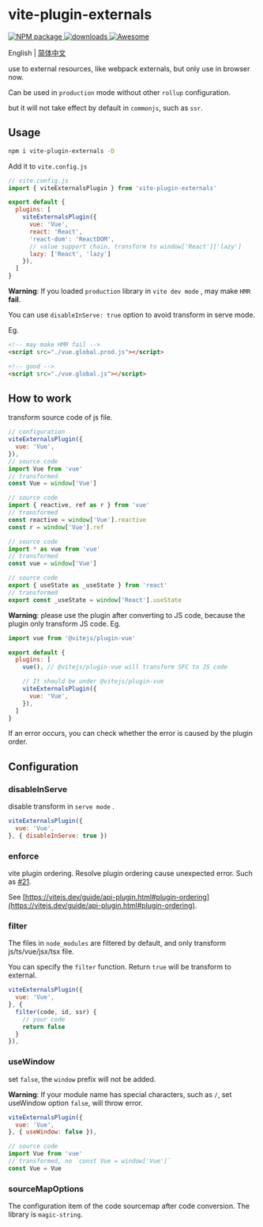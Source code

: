 # vite-plugin-externals

<p>
  <a href="https://www.npmjs.com/package/vite-plugin-externals" target="_blank">
    <img alt="NPM package" src="https://img.shields.io/npm/v/vite-plugin-externals.svg?style=flat">
  </a>
  <a href="https://www.npmjs.com/package/vite-plugin-externals" target="_blank">
    <img alt="downloads" src="https://img.shields.io/npm/dt/vite-plugin-externals.svg?style=flat">
  </a>
  <a href="https://github.com/vitejs/awesome-vite#helpers" target="_blank">
    <img src="https://cdn.rawgit.com/sindresorhus/awesome/d7305f38d29fed78fa85652e3a63e154dd8e8829/media/badge.svg" alt="Awesome">
  </a>
</p>

English | [简体中文](README.zh-CN.md)

use to external resources, like webpack externals, but only use in browser now.

Can be used in `production` mode without other `rollup` configuration.

but it will not take effect by default in `commonjs`, such as `ssr`.

## Usage

```bash
npm i vite-plugin-externals -D
```

Add it to `vite.config.js`

```js
// vite.config.js
import { viteExternalsPlugin } from 'vite-plugin-externals'

export default {
  plugins: [
    viteExternalsPlugin({
      vue: 'Vue',
      react: 'React',
      'react-dom': 'ReactDOM',
      // value support chain, transform to window['React']['lazy']
      lazy: ['React', 'lazy']
    }),
  ]
}
```

**Warning**: If you loaded `production` library in `vite dev mode` , may make `HMR` **fail**.

You can use `disableInServe: true` option to avoid transform in serve mode.

Eg.
```html
<!-- may make HMR fail -->
<script src="./vue.global.prod.js"></script>

<!-- good -->
<script src="./vue.global.js"></script>
```

## How to work

transform source code of js file.

```js
// configuration
viteExternalsPlugin({
  vue: 'Vue',
}),
// source code
import Vue from 'vue'
// transformed
const Vue = window['Vue']

// source code
import { reactive, ref as r } from 'vue'
// transformed
const reactive = window['Vue'].reactive
const r = window['Vue'].ref

// source code
import * as vue from 'vue'
// transformed
const vue = window['Vue']

// source code
export { useState as _useState } from 'react'
// transformed
export const _useState = window['React'].useState
```

**Warning**: please use the plugin after converting to JS code, because the plugin only transform JS code. Eg.

```js
import vue from '@vitejs/plugin-vue'

export default {
  plugins: [
    vue(), // @vitejs/plugin-vue will transform SFC to JS code

    // It should be under @vitejs/plugin-vue
    viteExternalsPlugin({
      vue: 'Vue',
    }),
  ]
}
```

If an error occurs, you can check whether the error is caused by the plugin order.

## Configuration

### disableInServe

disable transform in `serve mode` .

```js
viteExternalsPlugin({
  vue: 'Vue',
}, { disableInServe: true })
```


### enforce

vite plugin ordering. Resolve plugin ordering cause unexpected error. Such as [#21](https://github.com/crcong/vite-plugin-externals/issues/21).

See [https://vitejs.dev/guide/api-plugin.html#plugin-ordering](https://vitejs.dev/guide/api-plugin.html#plugin-ordering).

### filter

The files in `node_modules` are filtered by default, and only transform js/ts/vue/jsx/tsx file.

You can specify the `filter` function. Return `true` will be transform to external.

```js
viteExternalsPlugin({
  vue: 'Vue',
}, {
  filter(code, id, ssr) {
    // your code
    return false
  }
}),
```

### useWindow

set `false`, the `window` prefix will not be added.

**Warning**: If your module name has special characters, such as `/`, set useWindow option `false`, will throw error.

```js
viteExternalsPlugin({
  vue: 'Vue',
}, { useWindow: false }),

// source code
import Vue from 'vue'
// transformed, no `const Vue = window['Vue']`
const Vue = Vue
```

### sourceMapOptions

The configuration item of the code sourcemap after code conversion. The library is `magic-string`.
